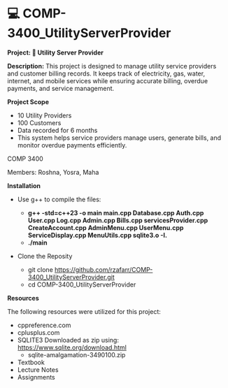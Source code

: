 # 💻 COMP-3400_UtilityServerProvider

**Project: 🏢 Utility Server Provider**

**Description:** This project is designed to manage utility service providers and customer billing records. It keeps track of electricity, gas, water, internet, and mobile services while ensuring accurate billing, overdue payments, and service management.


**Project Scope**

- 10 Utility Providers
- 100 Customers
- Data recorded for 6 months
- This system helps service providers manage users, generate bills, and monitor overdue payments efficiently.

COMP 3400

Members: Roshna, Yosra, Maha

**Installation**

- Use g++ to compile the files:
  - **g++ -std=c++23 -o main main.cpp Database.cpp Auth.cpp User.cpp Log.cpp Admin.cpp Bills.cpp servicesProvider.cpp CreateAccount.cpp AdminMenu.cpp UserMenu.cpp ServiceDisplay.cpp MenuUtils.cpp sqlite3.o -I.**
  - **./main**

- Clone the Reposity
   - git clone https://github.com/rzafarr/COMP-3400_UtilityServerProvider.git
   - cd COMP-3400_UtilityServerProvider

**Resources**

 The following resources were utilized for this project:
 -  cppreference.com
 -  cplusplus.com
 -  SQLITE3 Downloaded as zip using: https://www.sqlite.org/download.html
       -    sqlite-amalgamation-3490100.zip
 -  Textbook
 -  Lecture Notes
 -  Assignments 
